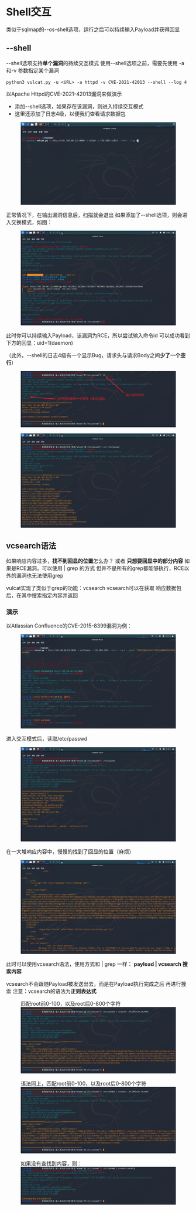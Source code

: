 # Shell交互

类似于sqlmap的--os-shell选项，运行之后可以持续输入Payload并获得回显

## --shell

--shell选项支持**单个漏洞**的持续交互模式
使用--shell选项之前，需要先使用 -a和-v 参数指定某个漏洞

```
python3 vulcat.py -u <URL> -a httpd -v CVE-2021-42013 --shell --log 4
```

以Apache Httpd的CVE-2021-42013漏洞来做演示
* 添加--shell选项，如果存在该漏洞，则进入持续交互模式
* 这里还添加了日志4级，以便我们查看请求数据包
<figure><img src="../../../static/imgs/usage/shell_01.png" alt=""><figcaption></figcaption></figure>

正常情况下，在输出漏洞信息后，扫描就会退出
如果添加了--shell选项，则会进入交换模式，如图：
<figure><img src="../../../static/imgs/usage/shell_02.png" alt=""><figcaption></figcaption></figure>

此时你可以持续输入Payload，该漏洞为RCE，所以尝试输入命令id
可以成功看到下方的回显：uid=1(daemon)

（此外，--shell的日志4级有一个显示Bug，请求头与请求Body之间**少了一个空行**）
<figure><img src="../../../static/imgs/usage/shell_03.png" alt=""><figcaption></figcaption></figure>

<figure><img src="../../../static/imgs/usage/shell_04.png" alt=""><figcaption></figcaption></figure>


## vcsearch语法

如果响应内容过多，**找不到回显的位置**怎么办？
或者 **只想要回显中的部分内容**
如果是RCE漏洞，可以使用 | grep 的方式
但并不是所有的grep都能够执行，RCE以外的漏洞也无法使用grep

vulcat实现了类似于grep的功能：vcsearch
vcsearch可以在获取 响应数据包后，在其中搜索指定内容并返回

### 演示

以Atlassian Confluence的CVE-2015-8399漏洞为例：

<figure><img src="../../../static/imgs/usage/vcsearch_01.png" alt=""><figcaption></figcaption></figure>

进入交互模式后，读取/etc/passwd
<figure><img src="../../../static/imgs/usage/vcsearch_02.png" alt=""><figcaption></figcaption></figure>

在一大堆响应内容中，慢慢的找到了回显的位置（麻烦）
<figure><img src="../../../static/imgs/usage/vcsearch_03.png" alt=""><figcaption></figcaption></figure>

此时可以使用vcsearch语法，使用方式和 | grep 一样： 
**payload | vcsearch 搜索内容**

vcsearch不会跟随Payload被发送出去，而是在Payload执行完成之后 再进行搜索
注意：vcsearch的语法为**正则表达式**

<figure>匹配root前0-100，以及root后0-800个字符<img src="../../../static/imgs/usage/vcsearch_04.png" alt=""><figcaption></figcaption></figure>

<figure>语法同上，匹配root前0-100，以及root后0-800个字符<img src="../../../static/imgs/usage/vcsearch_05.png" alt=""><figcaption></figcaption></figure>

<figure>如果没有查找到内容，则：<img src="../../../static/imgs/usage/vcsearch_06.png" alt=""><figcaption></figcaption></figure>



